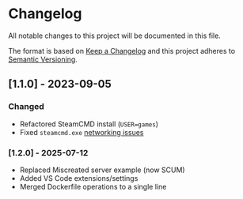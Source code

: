 # Changelog

All notable changes to this project will be documented in this file.

The format is based on [Keep a Changelog](https://keepachangelog.com/en/1.0.0) and this project adheres to [Semantic Versioning](https://semver.org/spec/v2.0.0.html).

## [1.1.0] - 2023-09-05

### Changed

- Refactored SteamCMD install (`USER=games`)
- Fixed `steamcmd.exe` [networking issues](https://github.com/nuxy/docker-steamcmd-wine/issues/2)

### [1.2.0] - 2025-07-12

- Replaced Miscreated server example (now SCUM)
- Added VS Code extensions/settings
- Merged Dockerfile  operations to a single line
